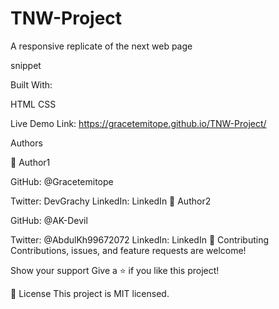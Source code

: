 # TNW-Project
A responsive replicate of the next web page

snippet

Built With:

HTML CSS

Live Demo Link: https://gracetemitope.github.io/TNW-Project/

Authors

👤 Author1

GitHub: @Gracetemitope

Twitter: DevGrachy
LinkedIn: LinkedIn
👤 Author2

GitHub: @AK-Devil

Twitter: @AbdulKh99672072
LinkedIn: LinkedIn
🤝 Contributing Contributions, issues, and feature requests are welcome!

Show your support Give a ⭐️ if you like this project!

📝 License This project is MIT licensed.
